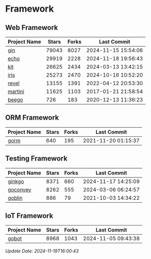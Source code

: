 # Framework

## Web Framework
| Project Name | Stars | Forks | Last Commit |
| ------------ | ----- | ----- | ----------- |
| [gin](https://github.com/gin-gonic/gin) | 79043 | 8027 | 2024-11-15 15:54:06 |
| [echo](https://github.com/labstack/echo) | 29919 | 2228 | 2024-11-18 19:56:43 |
| [kit](https://github.com/go-kit/kit) | 26625 | 2434 | 2024-03-13 13:42:15 |
| [iris](https://github.com/kataras/iris) | 25273 | 2470 | 2024-10-16 10:52:20 |
| [revel](https://github.com/revel/revel) | 13155 | 1391 | 2022-04-12 20:53:30 |
| [martini](https://github.com/go-martini/martini) | 11625 | 1103 | 2017-01-21 21:58:54 |
| [beego](https://github.com/astaxie/beego) | 726 | 183 | 2020-12-13 11:36:23 |

## ORM Framework
| Project Name | Stars | Forks | Last Commit |
| ------------ | ----- | ----- | ----------- |
| [gorm](https://github.com/jinzhu/gorm) | 640 | 195 | 2021-11-20 01:15:37 |

## Testing Framework
| Project Name | Stars | Forks | Last Commit |
| ------------ | ----- | ----- | ----------- |
| [ginkgo](https://github.com/onsi/ginkgo) | 8371 | 660 | 2024-11-17 14:25:09 |
| [goconvey](https://github.com/smartystreets/goconvey) | 8262 | 555 | 2024-03-06 06:24:57 |
| [goblin](https://github.com/franela/goblin) | 886 | 79 | 2021-10-03 14:34:22 |

## IoT Framework
| Project Name | Stars | Forks | Last Commit |
| ------------ | ----- | ----- | ----------- |
| [gobot](https://github.com/hybridgroup/gobot) | 8968 | 1043 | 2024-11-05 09:43:38 |

*Update Date: 2024-11-19T16:00:43*
